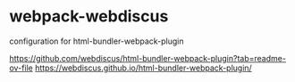 # webpack-webdiscus
configuration for html-bundler-webpack-plugin

https://github.com/webdiscus/html-bundler-webpack-plugin?tab=readme-ov-file
https://webdiscus.github.io/html-bundler-webpack-plugin/
